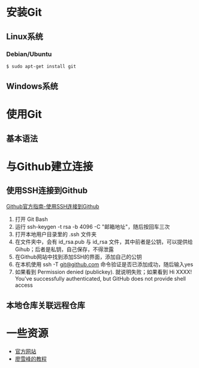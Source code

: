 # 安装Git
## Linux系统
### Debian/Ubuntu
```shell
$ sudo apt-get install git
```
## Windows系统

# 使用Git
## 基本语法
# 与Github建立连接

## 使用SSH连接到Github
[Github官方指南-使用SSH连接到Github](https://docs.github.com/en/github/authenticating-to-github/generating-a-new-ssh-key-and-adding-it-to-the-ssh-agent)

1. 打开 Git Bash
2. 运行 ssh-keygen -t rsa -b 4096 -C "邮箱地址"，随后按回车三次
3. 打开本地用户目录里的 .ssh 文件夹
4. 在文件夹中，会有 id_rsa.pub 与 id_rsa 文件，其中前者是公钥，可以提供给Gihub；后者是私钥，自己保存，不得泄露
5. 在Github网站中找到添加SSH的界面，添加自己的公钥
6. 在本机使用 ssh -T git@github.com 命令验证是否已添加成功，随后输入yes
7. 如果看到 Permission denied (publickey). 就说明失败；如果看到 Hi XXXX! You've successfully authenticated, but GitHub does not provide shell access
   
## 本地仓库关联远程仓库

# 一些资源
- [官方网站](https://www.git-scm.com/)
- [廖雪峰的教程](https://www.liaoxuefeng.com/wiki/896043488029600)

